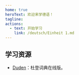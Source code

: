 ```yaml
---
home: true
heroText: 欢迎来学德语！
tagline:
actions:
  - text: 开始学习
    link: /deutsch/Einheit 1.md
---
```


## 学习资源
* [Duden](https://www.duden.de)：杜登词典在线版。

